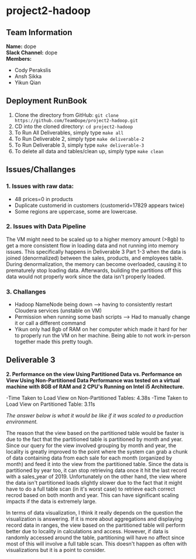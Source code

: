 # project2-hadoop
## Team Information
**Name:** dope  
**Slack Channel:** dope  
**Members:**  
* Cody Perakslis
* Ansh Sikka
* Yikun Qian

## Deployment RunBook
1. Clone the directory from GitHub: `git clone https://github.com/TeamDope/project2-hadoop.git`
2. CD into the cloned directory: `cd project2-hadoop`
3. To Run All Deliverables, simply type  `make all`
4. To Run Deliverable 2, simply type `make deliverable-2`
5. To Run Deliverable 3, simply type  `make deliverable-3`
6. To delete all data and tables/clean up, simply type `make clean`

## Issues/Challanges
### 1. Issues with raw data:
- 48 prices=0 in products
- Duplicate customerid in customers (customerid=17829 appears twice)
- Some regions are uppercase, some are lowercase.
### 2. Issues with Data Pipeline
The VM might need to be scaled up to a higher memory amount (>8gb) to get a more consistent flow in loading data and not running into memory issues. This specifically happens in Deliverable 3 Part 1-3 when the data is joined (denormalized) between the sales, products, and employees table. During denormalization, the memory can become overloaded, causing it to prematurely stop loading data. Afterwards, building the partitions off this data would not properly work since the data isn't properly loaded. 
### 3. Challanges
- Hadoop NameNode being down --> having to consistently restart Cloudera services (unstable on VM)
- Permission when running some bash scripts --> Had to manually change it or call a different command
- Yikun only had 8gb of RAM on her computer which made it hard for her to properly run the VM on her machine. Being able to not work in-person together made this pretty tough.
## Deliverable 3

**2. Performance on the view Using Partitioned Data vs. Performance on View Using Non-Partitioned Data
Performance was tested on a virtual machine with 8GB of RAM and 2 CPU's Running on Intel i5 Architecture.**

-Time Taken to Load View on Non-Partitioned Tables: 4.38s
-Time Taken to Load View on Partitioned Table: 3.11s

*The answer below is what it would be like if it was scaled to a production environment.*

The reason that the view based on the partitioned table would be faster is due to the fact that the partitioned table is partitioned by month and year. Since our query for the view involved grouping by month and year, the locality is greatly improved to the point where the system can grab a chunk of data containing data from each sale for each month (organized by month) and feed it into the view from the partitioned table. Since the data is partitioned by year too, it can stop retrieving data once it hit the last record with a sales_year of 2019. Unfortunately on the other hand, the view where the data isn't partitioned loads slightly slower due to the fact that it might have to do a full table scan (in it's worst case) to retrieve each correct recrod based on both month and year. This can have significant scaling impacts if the data is extremely large.

In terms of data visualization, I think it really depends on the question the visualization is answering. If it is more about aggregations and displaying record data in ranges, the view based on the partitioned table will perform better due to locality in calculations and access. However, if data is randomly accessed around the table, partitioning will have no affect since most of this will involve a full table scan. This doesn't happen as often with visualizations but it is a point to consider.
